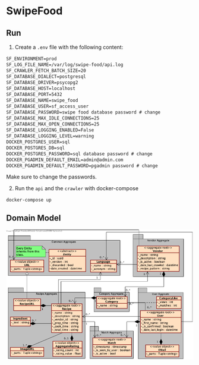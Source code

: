 # SwipeFood

## Run

1. Create a `.env` file with the following content: 

```shell
SF_ENVIRONMENT=prod
SF_LOG_FILE_NAME=/var/log/swipe-food/api.log
SF_CRAWLER_FETCH_BATCH_SIZE=20
SF_DATABASE_DIALECT=postgresql
SF_DATABASE_DRIVER=psycopg2
SF_DATABASE_HOST=localhost
SF_DATABASE_PORT=5432
SF_DATABASE_NAME=swipe_food
SF_DATABASE_USER=sf_access_user
SF_DATABASE_PASSWORD=swipe food database password # change
SF_DATABASE_MAX_IDLE_CONNECTIONS=25
SF_DATABASE_MAX_OPEN_CONNECTIONS=25
SF_DATABASE_LOGGING_ENABLED=False
SF_DATABASE_LOGGING_LEVEL=warning
DOCKER_POSTGRES_USER=sql
DOCKER_POSTGRES_DB=sql
DOCKER_POSTGRES_PASSWORD=sql database password # change
DOCKER_PGADMIN_DEFAULT_EMAIL=admin@admin.com
DOCKER_PGADMIN_DEFAULT_PASSWORD=pgadmin password # change
```
Make sure to change the passwords.

2. Run the `api` and the `crawler` with docker-compose
```shell
docker-compose up 
```

## Domain Model

![UML Domain Model](./Assets/domain_model.png)

